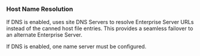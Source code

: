 ### Host Name Resolution

If DNS is enabled, uses site DNS Servers to resolve Enterprise Server URLs instead of the canned host file entries. This provides a seamless failover to an alternate Enterprise Server.

If DNS is enabled, one name server must be configured. 

